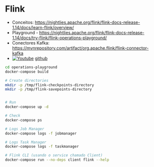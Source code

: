 # Flink

- Conceitos: https://nightlies.apache.org/flink/flink-docs-release-1.14/docs/learn-flink/overview/
- Playground - https://nightlies.apache.org/flink/flink-docs-release-1.14/docs/try-flink/flink-operations-playground/
- Conectores Kafka: https://mvnrepository.com/artifact/org.apache.flink/flink-connector-kafka
- [![Youtube](https://img.youtube.com/vi/1ezf3OyLz3w/mqdefault.jpg)](https://youtu.be/1ezf3OyLz3w) [github](https://github.com/decodableco/examples/tree/main/flink-learn/2-kafka-upsert)



```bash
cd operations-playground
docker-compose build

# Create directories
mkdir -p /tmp/flink-checkpoints-directory
mkdir -p /tmp/flink-savepoints-directory


# Run
docker-compose up -d

# Check
docker-compose ps

# Logs Job Manager
docker-compose logs -f jobmanager

# Logs Task Manager
docker-compose logs -f taskmanager

# Flink CLI (usando o service chamado Client)
docker-compose run --no-deps client flink --help
```


